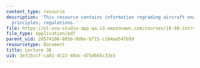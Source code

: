 ```yaml
---
content_type: resource
description: 'This resource contains information regrading aircraft engine noise:
  principles; regulations.'
file: https://ol-ocw-studio-app-qa.s3.amazonaws.com/courses/16-50-introduction-to-propulsion-systems-spring-2012/3ef25ccfca81dc2240acd75d665c33e3_MIT16_50S12_lec36.pdf
file_type: application/pdf
parent_uid: 2d574186-805b-8d6e-b715-c104aa54fb59
resourcetype: Document
title: Lecture 36
uid: 3ef25ccf-ca81-dc22-40ac-d75d665c33e3
---
```

